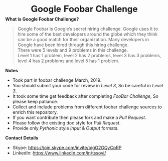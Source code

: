 <h1 align="center" style="text-align:center;line-height:10pt;font-family:'Helvetica Neue',Helvetica,Arial,sans-serif;">Google Foobar Challenge</h1>

**What is Google Foobar Challenge?**
>Google Foobar is Google’s secret hiring challenge. Google uses it to hire some of the best developers around the globe which they think can be a good match for their organization. Many developers in Google have been hired through this hiring challenge.\
>There were 5 levels and 9 problems in this challenge.\
>Level 1 has 1 problem, level 2 has 2 problems, level 3 has 3 problems, level 4 has 2 problems and level 5 has 1 problem.

**Notes**
   - Took part in foobar challenge March, 2019.
   - You should submit your code for review in _Level 3_, So be careful in _Level 3_.
   - It took some time get feedback after completing _FooBar Challenge_, So please keep patiance.
   - Collect and include problems from different foobar challenge sources to enrich this repository.
   - If you want contribute then please fork and make a _Pull Request_.
   - Please follow the existing doc style for _Pull Request_.
   - Provide only _Pythonic_ style _Input_ & _Output_ formats.

**Contact Details**
   - Skype: https://join.skype.com/invite/oigG2GQyCpRP
   - LinkedIn: https://www.linkedin.com/in/tssovi/
